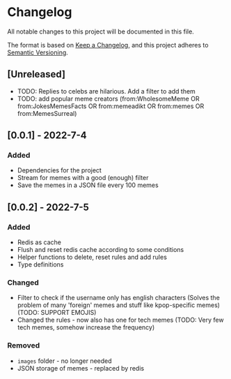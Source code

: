 # Changelog
All notable changes to this project will be documented in this file.

The format is based on [Keep a Changelog](https://keepachangelog.com/en/1.0.0/),
and this project adheres to [Semantic Versioning](https://semver.org/spec/v2.0.0.html).

## [Unreleased]
- TODO: Replies to celebs are hilarious. Add a filter to add them
- TODO: add popular meme creators (from:WholesomeMeme OR from:JokesMemesFacts OR from:memeadikt OR from:memes OR from:MemesSurreal)


## [0.0.1] - 2022-7-4
### Added
- Dependencies for the project
- Stream for memes with a good (enough) filter
- Save the memes in a JSON file every 100 memes

## [0.0.2] - 2022-7-5
### Added
- Redis as cache
- Flush and reset redis cache according to some conditions
- Helper functions to delete, reset rules and add rules
- Type definitions

### Changed
- Filter to check if the username only has english characters (Solves the problem of many 'foreign' memes and stuff like kpop-specific memes) (TODO: SUPPORT EMOJIS)
- Changed the rules - now also has one for tech memes (TODO: Very few tech memes, somehow increase the frequency)

### Removed
- `images` folder - no longer needed
- JSON storage of memes - replaced by redis